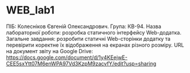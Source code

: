 # WEB_lab1

ПІБ: Колесніков Євгеній Олександрович.
Група: КВ-94.
Назва лабораторної роботи: розробка статичного інтерфейсу Web-додатка.
Загальне завдання: розробити статичні Web-сторінки додатку та перевірити коректне їх відображення на екранах різного розміру.
URL на документ звіту на Google Drive: https://docs.google.com/document/d/1y4KEejwE-CEE5sxYtt07M6enWPA97Vd3KzpM9zacvfY/edit?usp=sharing

